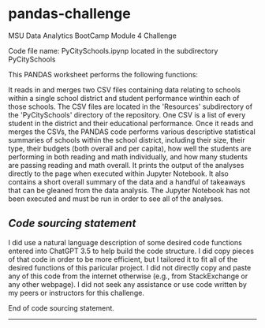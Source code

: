 # pandas-challenge
MSU Data Analytics BootCamp Module 4 Challenge

Code file name: PyCitySchools.ipynp located in the subdirectory PyCitySchools 

This PANDAS worksheet performs the following functions:

It reads in and merges two CSV files containing data relating to schools within a single school district and student performance winthin each of those schools. The CSV files are located in the 'Resources' subdirectory of the 'PyCitySchools' directory of the repository. One CSV is a list of every student in the district and their educational performance. Once it reads and merges the CSVs, the PANDAS code performs various descriptive statistical summaries of schools within the school district, including their size, their type, their budgets (both overall and per capita), how well the students are performing in both reading and math individually, and how many students are passing reading and math overall. It prints the output of the analyses directly to the page when executed within Jupyter Notebook. It also contains a short overall summary of the data and a handful of takeaways that can be gleaned from the data analysis. The Jupyter Notebook has not been executed and must be run in order to see all of the analyses.

*Code sourcing statement*
-----------------------

I did use a natural language description of some desired code functions entered into ChatGPT 3.5 to help build the code structure. I did copy pieces of that code in order to be more efficient, but I tailored it to fit all of the desired functions of this paricular project. I did not directly copy and paste any of this code from the internet otherwise (e.g., from StackExchange or any other webpage). I did not seek any assistance or use code written by my peers or instructors for this challenge.

End of code sourcing statement.

 ----------------------
